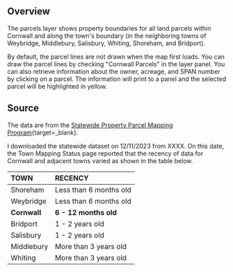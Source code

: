 ## Overview  

The parcels layer shows property boundaries for all land parcels within Cornwall and along the town's boundary (in the neighboring towns of Weybridge, Middlebury, Salisbury, Whiting, Shoreham, and Bridport).  

By default, the parcel lines are not drawn when the map first loads. You can draw the parcel lines by checking "Cornwall Parcels" in the layer panel. You can also retrieve information about the owner, acreage, and SPAN number by clicking on a parcel. The information will print to a panel and the selected parcel will be highlighted in yellow.     

## Source

The data are from the [Statewide Property Parcel Mapping Program](https://vcgi.vermont.gov/data-and-programs/parcel-program){target=_blank}. 

I downloaded the statewide dataset on 12/11/2023 from XXXX. On this date, the Town Mapping Status page reported that the recency of data for Cornwall and adjacent towns varied as shown in the table below.  

| TOWN          | RECENCY                   |
| :---          | :---                      |
| Shoreham      | Less than 6 months old    |
| Weybridge     | Less than 6 months old    |
| **Cornwall**  | **6 - 12 months old**     |
| Bridport      | 1 - 2 years old           |
| Salisbury     | 1 - 2 years old           |
| Middlebury    | More than 3 years old     |
| Whiting       | More than 3 years old     |


